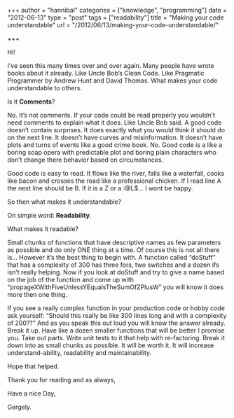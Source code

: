 +++
author = "hannibal"
categories = ["knowledge", "programming"]
date = "2012-06-13"
type = "post"
tags = ["readability"]
title = "Making your code understandable"
url = "/2012/06/13/making-your-code-understandable/"

+++

Hi!

I&#8217;ve seen this many times over and over again. Many people have wrote books about it already. Like Uncle Bob&#8217;s Clean Code. Like Pragmatic Programmer by Andrew Hunt and David Thomas. What makes your code understandable to others. 

Is it **Comments**?

No. It&#8217;s not comments. If your code could be read properly you wouldn&#8217;t need comments to explain what it does. Like Uncle Bob said. A good code doesn&#8217;t contain surprises. It does exactly what you would think it should do on the next line. It doesn&#8217;t have curves and misinformation. It doesn&#8217;t have plots and turns of events like a good crime book. No. Good code is a like a boring soap opera with predictable plot and boring plain characters who don&#8217;t change there behavior based on circumstances. 

Good code is easy to read. It flows like the river, falls like a waterfall, cooks like bacon and crosses the road like a professional chicken. If I read line A the next line should be B. If it is a Z or a :@L$&#8230; I wont be happy. 

So then what makes it understandable?

On simple word: **Readability**.

What makes it readable?

Small chunks of functions that have descriptive names as few parameters as possible and do only ONE thing at a time. Of course this is not all there is&#8230; However it&#8217;s the best thing to begin with. A function called &#8220;doStuff&#8221; that has a complexity of 300 has three fors, two switches and a dozen ifs isn&#8217;t really helping. Now if you look at doStuff and try to give a name based on the job of the function and come up with &#8220;propageXWithFiveUnlessYEqualsTheSumOfZPlusW&#8221; you will know it does more then one thing. 

If you see a really complex function in your production code or hobby code ask yourself: &#8220;Should this really be like 300 lines long and with a complexity of 200??&#8221; And as you speak this out loud you will know the answer already. Break it up. Have like a dozen smaller functions that will be better I promise you. Take out parts. Write unit tests to it that help with re-factoring. Break it down into as small chunks as possible. It will be worth it. It will increase understand-ability, readability and maintainability. 

Hope that helped. 

Thank you for reading and as always,
  
Have a nice Day,
  
Gergely.